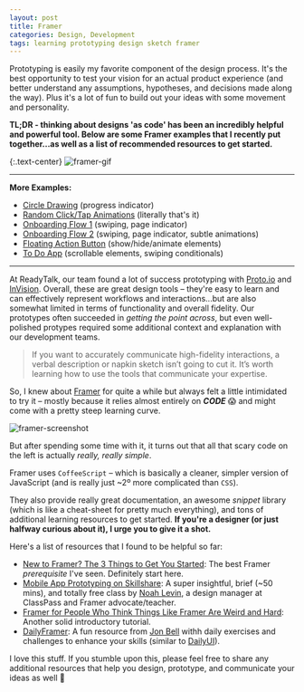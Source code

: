 ```yaml
---
layout: post
title: Framer
categories: Design, Development
tags: learning prototyping design sketch framer
---
```

Prototyping is easily my favorite component of the design process. It's the best opportunity to test your vision for an actual product experience (and better understand any assumptions, hypotheses, and decisions made along the way). Plus it's a lot of fun to build out your ideas with some movement and personality.

**TL;DR - thinking about designs 'as code' has been an incredibly helpful and powerful tool. Below are some Framer examples that I recently put together...as well as a list of recommended resources to get started.**

{:.text-center}
![framer-gif](https://cloud.githubusercontent.com/assets/178044/24365532/7b915fba-12d3-11e7-8431-42a0c1bccefb.gif)

---
**More Examples:**

- [Circle Drawing](https://framer.cloud/PzvdM/) (progress indicator)
- [Random Click/Tap Animations](https://framer.cloud/uBiLd/) (literally that's it)
- [Onboarding Flow 1](https://framer.cloud/YVcis/) (swiping, page indicator)
- [Onboarding Flow 2](https://framer.cloud/vmKSk/) (swiping, page indicator, subtle animations)
- [Floating Action Button](https://framer.cloud/zFQkt/) (show/hide/animate elements)
- [To Do App](https://framer.cloud/mHvdP/) (scrollable elements, swiping conditionals)

---

At ReadyTalk, our team found a lot of success prototyping with [Proto.io](http://proto.io) and [InVision](http://invisionapp.com). Overall, these are great design tools – they're easy to learn and can effectively represent workflows and interactions...but are also somewhat limited in terms of functionality and overall fidelity. Our prototypes often succeeded in _getting the point across_, but even well-polished protypes required some additional context and explanation with our development teams.

> If you want to accurately communicate high-fidelity interactions, a verbal description or napkin sketch isn’t going to cut it. It’s worth learning how to use the tools that communicate your expertise.

So, I knew about [Framer](http://framer.com) for quite a while but always felt a little intimidated to try it – mostly because it relies almost entirely on ***CODE*** :scream: and might come with a pretty steep learning curve.

![framer-screenshot](https://cloud.githubusercontent.com/assets/178044/24334276/d9748184-1224-11e7-85e0-1e88b200a376.png)

But after spending some time with it, it turns out that all that scary code on the left is actually _really, really simple_.

Framer uses `CoffeeScript` – which is basically a cleaner, simpler version of JavaScript (and is really just ~2º more complicated than `CSS`). 

They also provide really great documentation, an awesome _snippet_ library (which is like a cheat-sheet for pretty much everything), and tons of additional learning resources to get started. **If you're a designer (or just halfway curious about it), I urge you to give it a shot.**

Here's a list of resources that I found to be helpful so far:

- [New to Framer? The 3 Things to Get You Started](https://blog.framer.com/new-to-framer-just-3-things-to-get-you-started-47397f27c71e#.3x7mt2ly3): The best Framer _prerequisite_ I've seen. Definitely start here.
- [Mobile App Prototyping on Skillshare](https://www.skillshare.com/classes/Mobile-App-Prototyping-Designing-Custom-Interactions/382444545/): A super insightful, brief (~50 mins), and totally free class by [Noah Levin](http://nlevin.dribbble.com/), a design manager at ClassPass and Framer advocate/teacher.
- [Framer for People Who Think Things Like Framer Are Weird and Hard](https://blog.framer.com/framer-js-for-people-who-think-things-like-framer-js-are-weird-and-hard-add2068c8114#.szvqi7cp2): Another solid introductory tutorial.
- [DailyFramer](http://dailyframer.com): A fun resource from [Jon Bell](http://jonbell.co) withh daily exercises and challenges to enhance your skills (similar to [DailyUI](http://dailiyui.co)).

I love this stuff. If you stumble upon this, please feel free to share any additional resources that help you design, prototype, and communicate your ideas as well :beers:

